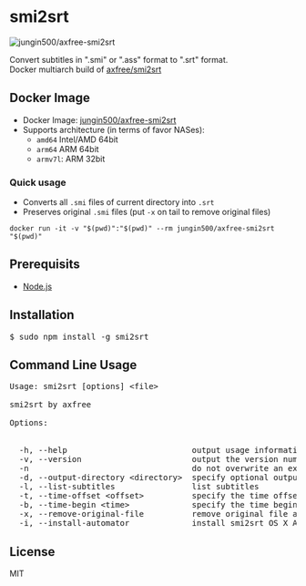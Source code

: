 # smi2srt
![jungin500/axfree-smi2srt](https://img.shields.io/docker/image-size/jungin500/axfree-smi2srt?label=jungin500%2Faxfree-smi2srt)  
  
Convert subtitles in ".smi" or ".ass" format to ".srt" format.  
Docker multiarch build of [axfree/smi2srt](https://github.com/axfree/smi2srt)

## Docker Image
- Docker Image: [jungin500/axfree-smi2srt](https://hub.docker.com/r/jungin500/axfree-smi2srt)
- Supports architecture (in terms of favor NASes):
  - `amd64` Intel/AMD 64bit
  - `arm64` ARM 64bit
  - `armv7l`: ARM 32bit

### Quick usage
- Converts all `.smi` files of current directory into `.srt`  
- Preserves original `.smi` files (put `-x` on tail to remove original files)
```
docker run -it -v "$(pwd)":"$(pwd)" --rm jungin500/axfree-smi2srt "$(pwd)"
```


## Prerequisits
- [Node.js](https://nodejs.org)

## Installation
<pre>
$ sudo npm install -g smi2srt
</pre>

## Command Line Usage
<pre>
Usage: smi2srt [options] &lt;file&gt;

smi2srt by axfree

Options:


  -h, --help                          output usage information
  -v, --version                       output the version number
  -n                                  do not overwrite an existing file
  -d, --output-directory &lt;directory&gt;  specify optional output directory
  -l, --list-subtitles                list subtitles
  -t, --time-offset &lt;offset&gt;          specify the time offset in miliseconds
  -b, --time-begin &lt;time&gt;             specify the time begin for offset in miliseconds or H:mm:ss
  -x, --remove-original-file          remove original file after successful conversion
  -i, --install-automator             install smi2srt OS X Automator
</pre>

## License
MIT
